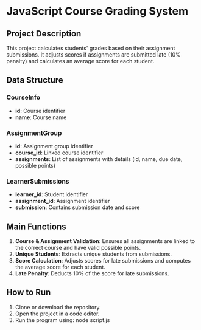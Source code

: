 # JavaScript Course Grading System

## Project Description

This project calculates students' grades based on their assignment submissions. It adjusts scores if assignments are submitted late (10% penalty) and calculates an average score for each student.

## Data Structure

### CourseInfo
- **id**: Course identifier
- **name**: Course name

### AssignmentGroup
- **id**: Assignment group identifier
- **course_id**: Linked course identifier
- **assignments**: List of assignments with details (id, name, due date, possible points)

### LearnerSubmissions
- **learner_id**: Student identifier
- **assignment_id**: Assignment identifier
- **submission**: Contains submission date and score

## Main Functions

1. **Course & Assignment Validation**: Ensures all assignments are linked to the correct course and have valid possible points.
2. **Unique Students**: Extracts unique students from submissions.
3. **Score Calculation**: Adjusts scores for late submissions and computes the average score for each student.
4. **Late Penalty**: Deducts 10% of the score for late submissions.

## How to Run

1. Clone or download the repository.
2. Open the project in a code editor.
3. Run the program using:
                            node script.js
    

